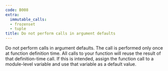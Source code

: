 ```yaml
---
code: B008
extra:
  immutable_calls:
  - frozenset
  - tuple
title: Do not perform calls in argument defaults
---
```


Do not perform calls in argument defaults. The call is performed only once at function definition time. All calls to your function will reuse the result of that definition-time call. If this is intended, assign the function call to a module-level variable and use that variable as a default value.